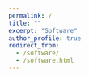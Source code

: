 ```yaml
---
permalink: /
title: ""
excerpt: "Software"
author_profile: true
redirect_from: 
  - /software/
  - /software.html
---
```

